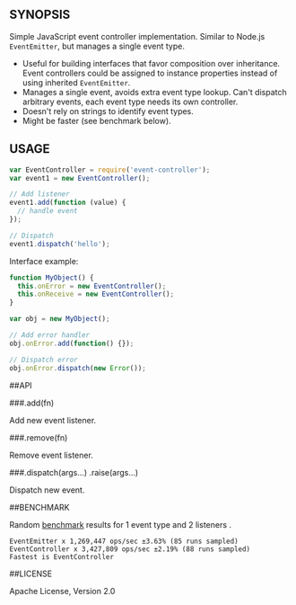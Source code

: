 ## SYNOPSIS
Simple JavaScript event controller implementation. Similar to Node.js `EventEmitter`, but manages a single event type.

- Useful for building interfaces that favor composition over inheritance. Event controllers could be assigned to instance properties instead of using inherited `EventEmitter`.
- Manages a single event, avoids extra event type lookup. Can't dispatch arbitrary events, each event type needs its own controller.
- Doesn't rely on strings to identify event types.
- Might be faster (see benchmark below).

## USAGE

```js
var EventController = require('event-controller');
var event1 = new EventController();

// Add listener
event1.add(function (value) {
  // handle event
});

// Dispatch
event1.dispatch('hello');
```

Interface example:

```js
function MyObject() {
  this.onError = new EventController();
  this.onReceive = new EventController();
}

var obj = new MyObject();

// Add error handler
obj.onError.add(function() {});

// Dispatch error
obj.onError.dispatch(new Error());
```

##API

###.add(fn)

Add new event listener.

###.remove(fn)

Remove event listener.

###.dispatch(args...) .raise(args...)

Dispatch new event.

##BENCHMARK

Random [benchmark](https://github.com/runtimejs/event-controller/blob/master/benchmark.js) results for 1 event type and 2 listeners .

```
EventEmitter x 1,269,447 ops/sec ±3.63% (85 runs sampled)
EventController x 3,427,809 ops/sec ±2.19% (88 runs sampled)
Fastest is EventController
```


##LICENSE

Apache License, Version 2.0
